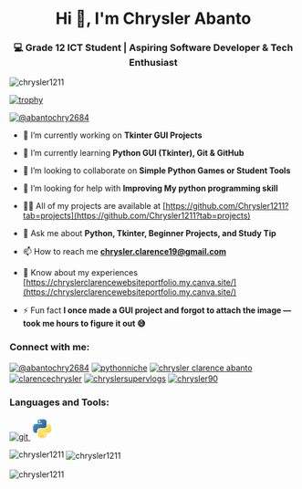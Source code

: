 <h1 align="center">Hi 👋, I'm Chrysler Abanto</h1>
<h3 align="center">💻 Grade 12 ICT Student | Aspiring Software Developer & Tech Enthusiast</h3>

<p align="left"> <img src="https://komarev.com/ghpvc/?username=chrysler1211&label=Profile%20views&color=0e75b6&style=flat" alt="chrysler1211" /> </p>

[![trophy](https://github-profile-trophy.vercel.app/?username=chrysler1211&theme=dracula)](https://github.com/ryo-ma/github-profile-trophy)

<p align="left"> <a href="https://twitter.com/@abantochry2684" target="blank"><img src="https://img.shields.io/twitter/follow/@abantochry2684?logo=twitter&style=for-the-badge" alt="@abantochry2684" /></a> </p>

- 🔭 I’m currently working on **Tkinter GUI Projects**

- 🌱 I’m currently learning **Python GUI (Tkinter), Git & GitHub**

- 👯 I’m looking to collaborate on **Simple Python Games or Student Tools**

- 🤝 I’m looking for help with **Improving My python programming skill**

- 👨‍💻 All of my projects are available at [https://github.com/Chrysler1211?tab=projects](https://github.com/Chrysler1211?tab=projects)

- 💬 Ask me about **Python, Tkinter, Beginner Projects, and Study Tip**

- 📫 How to reach me **chrysler.clarence19@gmail.com**

- 📄 Know about my experiences [https://chryslerclarencewebsiteportfolio.my.canva.site/](https://chryslerclarencewebsiteportfolio.my.canva.site/)

- ⚡ Fun fact **I once made a GUI project and forgot to attach the image — took me hours to figure it out 😅**

<h3 align="left">Connect with me:</h3>
<p align="left">
<a href="https://twitter.com/@abantochry2684" target="blank"><img align="center" src="https://raw.githubusercontent.com/rahuldkjain/github-profile-readme-generator/master/src/images/icons/Social/twitter.svg" alt="@abantochry2684" height="30" width="40" /></a>
<a href="https://stackoverflow.com/users/pythonniche" target="blank"><img align="center" src="https://raw.githubusercontent.com/rahuldkjain/github-profile-readme-generator/master/src/images/icons/Social/stack-overflow.svg" alt="pythonniche" height="30" width="40" /></a>
<a href="https://fb.com/chrysler clarence abanto" target="blank"><img align="center" src="https://raw.githubusercontent.com/rahuldkjain/github-profile-readme-generator/master/src/images/icons/Social/facebook.svg" alt="chrysler clarence abanto" height="30" width="40" /></a>
<a href="https://instagram.com/clarencechrysler" target="blank"><img align="center" src="https://raw.githubusercontent.com/rahuldkjain/github-profile-readme-generator/master/src/images/icons/Social/instagram.svg" alt="clarencechrysler" height="30" width="40" /></a>
<a href="https://www.youtube.com/c/chryslersupervlogs" target="blank"><img align="center" src="https://raw.githubusercontent.com/rahuldkjain/github-profile-readme-generator/master/src/images/icons/Social/youtube.svg" alt="chryslersupervlogs" height="30" width="40" /></a>
<a href="https://www.leetcode.com/chrysler90" target="blank"><img align="center" src="https://raw.githubusercontent.com/rahuldkjain/github-profile-readme-generator/master/src/images/icons/Social/leet-code.svg" alt="chrysler90" height="30" width="40" /></a>
</p>

<h3 align="left">Languages and Tools:</h3>
<p align="left"> <a href="https://git-scm.com/" target="_blank" rel="noreferrer"> <img src="https://www.vectorlogo.zone/logos/git-scm/git-scm-icon.svg" alt="git" width="40" height="40"/> </a> <a href="https://www.python.org" target="_blank" rel="noreferrer"> <img src="https://raw.githubusercontent.com/devicons/devicon/master/icons/python/python-original.svg" alt="python" width="40" height="40"/> </a> </p>

<p><img align="left" src="https://github-readme-stats.vercel.app/api/top-langs?username=chrysler1211&show_icons=true&locale=en&layout=compact" alt="chrysler1211" /></p>

<p>&nbsp;<img align="center" src="https://github-readme-stats.vercel.app/api?username=chrysler1211&show_icons=true&locale=en" alt="chrysler1211" /></p>

<p><img align="center" src="https://github-readme-streak-stats.herokuapp.com/?user=chrysler1211&" alt="chrysler1211" /></p>

